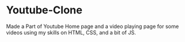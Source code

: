 # Youtube-Clone
Made a Part of Youtube Home page and a video playing page for some videos using my skills on HTML, CSS, and a bit of JS.
